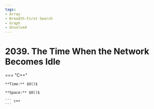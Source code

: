```yaml
---
tags:
- Array
- Breadth-First Search
- Graph
- Unsolved
---
```



# 2039. The Time When the Network Becomes Idle

=== "C++"

    **Time:** $O()$

    **Space:** $O()$

    ``` c++
    ```